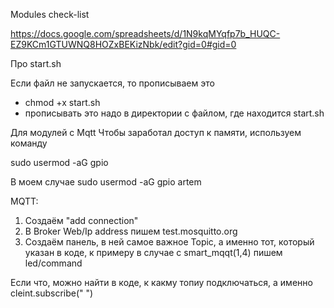 Modules check-list

https://docs.google.com/spreadsheets/d/1N9kqMYqfp7b_HUQC-EZ9KCm1GTUWNQ8HOZxBEKizNbk/edit?gid=0#gid=0

Про start.sh

Если файл не запускается, то прописываем это
- chmod +x start.sh
- прописывать это надо в директории с файлом, где находится start.sh


Для модулей с Mqtt
Чтобы заработал доступ к памяти, используем команду

sudo usermod -aG gpio <username>

В моем случае
sudo usermod -aG gpio artem

MQTT:
1) Создаём "add connection"
2) В Broker Web/Ip address пишем test.mosquitto.org
3) Создаём панель, в ней самое важное Topic, а именно тот, который указан в коде, к примеру в случае с smart_mqqt(1,4) пишем led/command

Если что, можно найти в коде, к какму топиу подключаться, а именно cleint.subscribe(" ")
